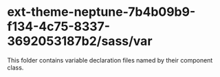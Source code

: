# ext-theme-neptune-7b4b09b9-f134-4c75-8337-3692053187b2/sass/var

This folder contains variable declaration files named by their component class.
